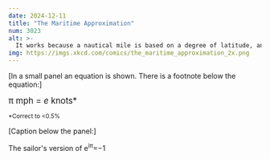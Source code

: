 ```yaml
---
date: 2024-12-11
title: "The Maritime Approximation"
num: 3023
alt: >-
  It works because a nautical mile is based on a degree of latitude, and the Earth (e) is a circle.
img: https://imgs.xkcd.com/comics/the_maritime_approximation_2x.png
---
```

[In a small panel an equation is shown. There is a footnote below the equation:]

<big>π mph = *e* knots\*</big>

<small>\*Correct to <0.5%</small>

[Caption below the panel:]

The sailor's version of e<sup>iπ</sup>=−1